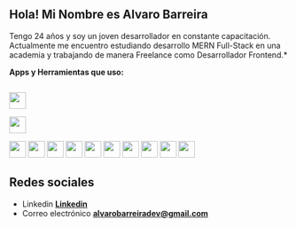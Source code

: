 ##  Hola! Mi Nombre es Alvaro Barreira

 Tengo 24 años y soy un joven desarrollador en constante capacitación. Actualmente me encuentro estudiando desarrollo MERN Full-Stack en una academia y trabajando de manera Freelance como Desarrollador Frontend.*   

**Apps y Herramientas que uso:**  

<code>
<img height="30" src="https://cdn.icon-icons.com/icons2/2530/PNG/512/js_button_icon_151927.png">
</code>

<code>
<img height="30" src="https://cdn.icon-icons.com/icons2/2530/PNG/512/react_button_icon_151947.png">
</code>

<code><img height="30" src="https://cdn.icon-icons.com/icons2/2530/PNG/512/html_button_icon_151929.png"></code>
<code><img height="30" src="https://cdn.icon-icons.com/icons2/2530/PNG/512/css_button_icon_151935.png"></code>
<code><img height="30" src="https://cdn.icon-icons.com/icons2/2530/PNG/512/vue_button_icon_151943.png"></code>
<code><img height="30" src="https://cdn.icon-icons.com/icons2/3049/PNG/512/git_icon_189418.png"></code>
<code><img height="30" src="https://cdn.icon-icons.com/icons2/2530/PNG/512/sass_button_icon_151921.png"></code>
<code><img height="30" src="https://cdn.icon-icons.com/icons2/2530/PNG/512/materialize_button_icon_151952.png"></code>
<code><img height="30" src="https://cdn.icon-icons.com/icons2/2530/PNG/512/bootstrap_button_icon_151958.png"></code>
<code><img height="30" src="https://cdn.icon-icons.com/icons2/2530/PNG/512/web_button_icon_151905.png"></code>
<code><img height="30" src="https://cdn.icon-icons.com/icons2/2530/PNG/512/visualstudio_code_button_icon_151868.png"></code>
<code><img height="30" src="https://cdn.icon-icons.com/icons2/2530/PNG/512/npm_button_icon_151891.png"></code>

## Redes sociales

* Linkedin **[Linkedin](https://www.linkedin.com/in/alvaro-joaquin-barreira-991882201/)**
* Correo electrónico **[alvarobarreiradev@gmail.com](alvarobarreiradev@gmail.com)**
